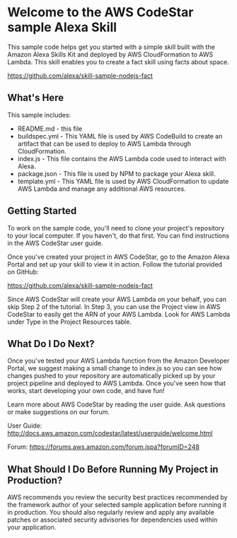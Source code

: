 Welcome to the AWS CodeStar sample Alexa Skill
==============================================

This sample code helps get you started with a simple skill built with the
Amazon Alexa Skills Kit and deployed by AWS CloudFormation to AWS Lambda.
This skill enables you to create a fact skill using facts about space.

https://github.com/alexa/skill-sample-nodejs-fact

What's Here
-----------

This sample includes:

* README.md - this file
* buildspec.yml - This YAML file is used by AWS CodeBuild to create an artifact
  that can be used to deploy to AWS Lambda through CloudFormation.
* index.js - This file contains the AWS Lambda code used to interact with Alexa.
* package.json - This file is used by NPM to package your Alexa skill.
* template.yml - This YAML file is used by AWS CloudFormation to update AWS Lambda
  and manage any additional AWS resources.

Getting Started
---------------

To work on the sample code, you'll need to clone your project's repository to your
local computer. If you haven't, do that first. You can find instructions in the
AWS CodeStar user guide.

Once you've created your project in AWS CodeStar, go to the Amazon Alexa Portal
and set up your skill to view it in action. Follow the tutorial provided on GitHub:

https://github.com/alexa/skill-sample-nodejs-fact

Since AWS CodeStar will create your AWS Lambda on your behalf, you can skip Step
2 of the tutorial. In Step 3, you can use the Project view in AWS CodeStar to
easily get the ARN of your AWS Lambda. Look for AWS Lambda under Type in the
Project Resources table.


What Do I Do Next?
------------------

Once you've tested your AWS Lambda function from the Amazon Developer Portal, we suggest
making a small change to index.js so you can see how changes pushed to your repository are
automatically picked up by your project pipeline and deployed to AWS Lambda. Once you've
seen how that works, start developing your own code, and have fun!

Learn more about AWS CodeStar by reading the user guide. Ask questions or make
suggestions on our forum.

User Guide: http://docs.aws.amazon.com/codestar/latest/userguide/welcome.html

Forum: https://forums.aws.amazon.com/forum.jspa?forumID=248

What Should I Do Before Running My Project in Production?
------------------

AWS recommends you review the security best practices recommended by the framework
author of your selected sample application before running it in production. You
should also regularly review and apply any available patches or associated security
advisories for dependencies used within your application.
